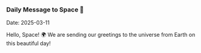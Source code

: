 ### Daily Message to Space 🌌
Date: 2025-03-11

Hello, Space! 🌍 We are sending our greetings to the universe from Earth on this beautiful day!
